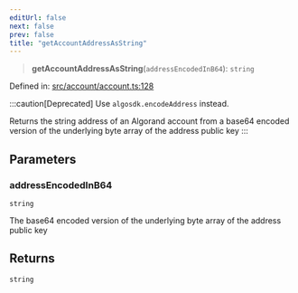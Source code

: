 ```yaml
---
editUrl: false
next: false
prev: false
title: "getAccountAddressAsString"
---
```


> **getAccountAddressAsString**(`addressEncodedInB64`): `string`

Defined in: [src/account/account.ts:128](https://github.com/algorandfoundation/algokit-utils-ts/blob/e57e96ab17213653e656688e8d7251c0107554cf/src/account/account.ts#L128)

:::caution[Deprecated]
Use `algosdk.encodeAddress` instead.

Returns the string address of an Algorand account from a base64 encoded version of the underlying byte array of the address public key
:::

## Parameters

### addressEncodedInB64

`string`

The base64 encoded version of the underlying byte array of the address public key

## Returns

`string`
